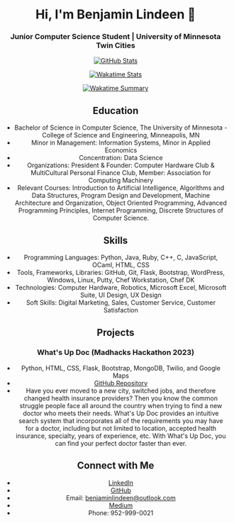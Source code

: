 <div align="center">

# Hi, I'm Benjamin Lindeen 👋

### Junior Computer Science Student | University of Minnesota Twin Cities

[![GitHub Stats](https://github-readme-stats.vercel.app/api?username=BenjaminLindeen&show_icons=true&theme=radical)](https://github.com/BenjaminLindeen)

[![Wakatime Stats](https://github-readme-stats.vercel.app/api/wakatime?username=BenjaminLindeen&theme=radical)](https://wakatime.com/@BenjaminLindeen)

[![Wakatime Summary](https://github-readme-stats.vercel.app/api/wakatime?username=BenjaminLindeen&theme=radical&layout=compact)](https://wakatime.com/@BenjaminLindeen)

## Education

- Bachelor of Science in Computer Science, The University of Minnesota - College of Science and Engineering, Minneapolis, MN
- Minor in Management: Information Systems, Minor in Applied Economics
- Concentration: Data Science
- Organizations: President & Founder: Computer Hardware Club & MultiCultural Personal Finance Club, Member: Association for Computing Machinery
- Relevant Courses: Introduction to Artificial Intelligence, Algorithms and Data Structures, Program Design and Development, Machine Architecture and Organization, Object Oriented Programming, Advanced Programming Principles, Internet Programming, Discrete Structures of Computer Science.

## Skills

- Programming Languages: Python, Java, Ruby, C++, C, JavaScript, OCaml, HTML, CSS 
- Tools, Frameworks, Libraries: GitHub, Git, Flask, Bootstrap, WordPress, Windows, Linux, Putty, Chef Workstation, Chef DK
- Technologies: Computer Hardware, Robotics, Microsoft Excel, Microsoft Suite, UI Design, UX Design 
- Soft Skills: Digital Marketing, Sales, Customer Service, Customer Satisfaction

## Projects

### What's Up Doc (Madhacks Hackathon 2023)
- Python, HTML, CSS, Flask, Bootstrap, MongoDB, Twilio, and Google Maps
- [GitHub Repository](https://github.com/Madhacks-2023-WhatsUpDoc)
- Have you ever moved to a new city, switched jobs, and therefore changed health insurance providers? Then you know the common struggle people face all around the country when trying to find a new doctor who meets their needs. What's Up Doc provides an intuitive search system that incorporates all of the requirements you may have for a doctor, including but not limited to location, accepted health insurance, specialty, years of experience, etc. With What's Up Doc, you can find your perfect doctor faster than ever.

## Connect with Me

- [LinkedIn](https://www.linkedin.com/in/benjaminlindeen)
- [GitHub](https://github.com/BenjaminLindeen)
- Email: benjaminlindeen@outlook.com
- [Medium](https://medium.com/@benjaminlindeen)
- Phone: 952-999-0021

</div>
